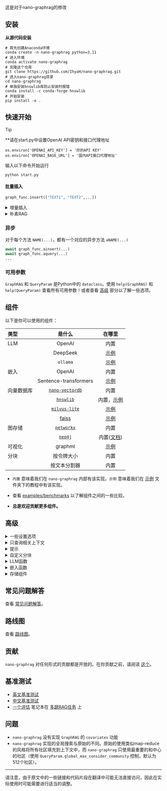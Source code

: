 这是对于nano-graphrag的修改

## 安装

**从源代码安装**

```shell
# 首先创建Anaconda环境
conda create -n nano-graphrag python=3.11
# 进入环境
conda activate nano-graphrag
# 克隆这个仓库
git clone https://github.com/IhyaH/nano-graphrag.git
# 进入nano-graphrag目录
cd nano-graphrag
# 单独安装hnswlib库防止安装时报错
conda install -c conda-forge hnswlib
# 开始安装
pip install -e .
```
## 快速开始

> [!TIP]
>
> **请在start.py中设置OpenAI API密钥和接口代理地址
```
os.environ['OPENAI_API_KEY'] = '你的API KEY'
os.environ['OPENAI_BASE_URL'] = '国内API接口代理地址'
```

输入以下命令开始运行
```
python start.py
```

#### 批量插入

```python
graph_func.insert(["TEXT1", "TEXT2",...])
```

<details>
<summary>增量插入</summary>

`nano-graphrag` 支持增量插入，不会有重复的计算或数据被添加：

```python
with open("./book.txt") as f:
    book = f.read()
    half_len = len(book) // 2
    graph_func.insert(book[:half_len])
    graph_func.insert(book[half_len:])
```

> `nano-graphrag` 使用内容的md5哈希作为键，所以不会有重复的块。
>
> 但是，每次你插入时，图的社区会被重新计算，社区报告也会被重新生成。

</details>

<details>
<summary>朴素RAG</summary>

`nano-graphrag` 也支持朴素RAG的插入和查询：

```python
graph_func = GraphRAG(working_dir="./dickens", enable_naive_rag=True)
...
# 查询
print(rag.query(
      "这个故事中的主题是什么？",
      param=QueryParam(mode="naive")
)
```

</details>

### 异步

对于每个方法 `NAME(...)`，都有一个对应的异步方法 `aNAME(...)`

```python
await graph_func.ainsert(...)
await graph_func.aquery(...)
...
```

### 可用参数

`GraphRAG` 和 `QueryParam` 是Python中的 `dataclass`。使用 `help(GraphRAG)` 和 `help(QueryParam)` 查看所有可用参数！或者查看 [高级](#Advances) 部分以了解一些选项。

## 组件

以下是你可以使用的组件：

| 类型            |                             是什么                             |                       在哪里                      |
| :-------------- | :----------------------------------------------------------: | :-----------------------------------------------: |
| LLM             |                            OpenAI                            |                    内置                     |
|                 |                           DeepSeek                           |              [示例](./examples)              |
|                 |                           `ollama`                           |              [示例](./examples)              |
| 嵌入            |                            OpenAI                            |                    内置                     |
|                 |                    Sentence-transformers                     |              [示例](./examples)              |
| 向量数据库       | [`nano-vectordb`](https://github.com/gusye1234/nano-vectordb)  |                    内置                     |
|                 |        [`hnswlib`](https://github.com/nmslib/hnswlib)         |         内置，[示例](./examples)         |
|                 |  [`milvus-lite`](https://github.com/milvus-io/milvus-lite)    |              [示例](./examples)              |
|                 | [faiss](https://github.com/facebookresearch/faiss?tab=readme-ov-file)  |              [示例](./examples)              |
| 图存储          | [`networkx`](https://networkx.org/documentation/stable/index.html)  |                    内置                     |
|                 |                [`neo4j`](https://neo4j.com/)                  | 内置([文档](./docs/use_neo4j_for_graphrag.md)) |
| 可视化          |                           graphml                            |              [示例](./examples)              |
| 分块            |                       按令牌大小                         |                    内置                     |
|                 |                      按文本分割器                       |                    内置                      |

- `内置` 意味着我们在 `nano-graphrag` 内部有该实现。`示例` 意味着我们在 [示例](./examples) 文件夹下的教程中有该实现。

- 查看 [examples/benchmarks](./examples/benchmarks) 以了解组件之间的一些比较。
- **总是欢迎贡献更多组件。**

## 高级

<details>
<summary>一些设置选项</summary>

- `GraphRAG(...,always_create_working_dir=False,...)` 将跳过目录创建步骤。如果你将所有组件切换到非文件存储，可以使用它。

</details>

<details>
<summary>只查询相关上下文</summary>

`graph_func.query` 返回最终答案而不进行流式传输。

如果你想在项目中与 `nano-graphrag` 交互，你可以使用 `param=QueryParam(..., only_need_context=True,...)`，它只会返回从图中检索到的上下文，类似于：

````
# 本地模式
-----报告-----
```csv
id,	content
0,	# FOX 新闻和媒体及政治中的关键人物...
1, ...
```

...

# 全局模式
----分析师3----
重要性得分：100
唐纳德·J·特朗普：经常与他的政治活动一起讨论...
...
`````

你可以将该上下文集成到你自定义的提示中。

</details>

<details>
<summary>提示</summary>

`nano-graphrag` 使用 `nano_graphrag.prompt.PROMPTS` 字典对象中的提示。你可以随意使用它并替换里面的任何提示。

一些重要的提示：

- `PROMPTS["entity_extraction"]` 用于从文本块中提取实体和关系。
- `PROMPTS["community_report"]` 用于组织和总结图集群的描述。
- `PROMPTS["local_rag_response"]` 是本地搜索生成的系统提示模板。
- `PROMPTS["global_reduce_rag_response"]` 是全局搜索生成的系统提示模板。
- `PROMPTS["fail_response"]` 是当没有任何内容与用户查询相关时的回退响应。

</details>

<details>
<summary>自定义分块</summary>

`nano-graphrag` 允许你自定义自己的分块方法，查看 [示例](./examples/using_custom_chunking_method.py)。

切换到内置的文本分割器分块方法：

```python
from nano_graphrag._op import chunking_by_seperators

GraphRAG(...,chunk_func=chunking_by_seperators,...)
```

</details>

<details>
<summary>LLM函数</summary>

在 `nano-graphrag` 中，我们需要的是两种类型的LLM，一个强大的和一个便宜的。前者用于规划和响应，后者用于总结。默认情况下，强大的是 `gpt-4o`，便宜的是 `gpt-4o-mini`

你可以实现你自己的LLM函数（参考 `_llm.gpt_4o_complete`）：

```python
async def my_llm_complete(
    prompt, system_prompt=None, history_messages=[], **kwargs
) -> str:
  #
 如果有的话，弹出缓存KV数据库
  hashing_kv: BaseKVStorage = kwargs.pop("hashing_kv", None)
  # 其余的kwargs用于调用LLM，例如，`max_tokens=xxx`
  ...
  # 你的LLM调用
  response = await call_your_LLM(messages, **kwargs)
  return response
```

用你的替换默认的：

```python
# 根据需要调整最大令牌大小或最大异步请求
GraphRAG(best_model_func=my_llm_complete, best_model_max_token_size=..., best_model_max_async=...)
GraphRAG(cheap_model_func=my_llm_complete, cheap_model_max_token_size=..., cheap_model_max_async=...)
```

你可以查看这个 [示例](./examples/using_deepseek_as_llm.py) 使用 [`deepseek-chat`](https://platform.deepseek.com/api-docs/) 作为LLM模型

你可以查看这个 [示例](./examples/using_ollama_as_llm.py) 使用 [`ollama`](https://github.com/ollama/ollama) 作为LLM模型

#### Json输出

`nano-graphrag` 将使用 `best_model_func` 输出JSON，参数为 `"response_format": {"type": "json_object"}`。然而，有些开源模型可能产生不稳定的JSON。

`nano-graphrag` 引入了一个后处理接口，用于将响应转换为JSON。这个函数的签名如下：

```python
def YOUR_STRING_TO_JSON_FUNC(response: str) -> dict:
  "将字符串响应转换为JSON"
  ...
```

并通过 `GraphRAG(...convert_response_to_json_func=YOUR_STRING_TO_JSON_FUNC,...)` 传递你自己的函数。

例如，你可以查看 [json_repair](https://github.com/mangiucugna/json_repair) 来修复LLM返回的JSON字符串。
</details>

<details>
<summary>嵌入函数</summary>

你可以用任何 `_utils.EmbedddingFunc` 实例替换默认的嵌入函数。

例如，默认情况下，它使用OpenAI嵌入API：

```python
@wrap_embedding_func_with_attrs(embedding_dim=1536, max_token_size=8192)
async def openai_embedding(texts: list[str]) -> np.ndarray:
    openai_async_client = AsyncOpenAI()
    response = await openai_async_client.embeddings.create(
        model="text-embedding-3-small", input=texts, encoding_format="float"
    )
    return np.array([dp.embedding for dp in response.data])
```

用你的替换默认嵌入函数：

```python
GraphRAG(embedding_func=your_embed_func, embedding_batch_num=..., embedding_func_max_async=...)
```

你可以查看一个 [示例](./examples/using_local_embedding_model.py) 使用 `sentence-transformer` 在本地计算嵌入。
</details>

<details>
<summary>存储组件</summary>

你可以将所有与存储相关的组件替换为你自己的实现，`nano-graphrag` 主要使用三种存储：

**`base.BaseKVStorage` 用于存储键-JSON对的数据**

- 默认情况下，我们使用磁盘文件存储作为后端。
- `GraphRAG(.., key_string_value_json_storage_cls=YOURS,...)`

**`base.BaseVectorStorage` 用于索引嵌入**

- 默认情况下，我们使用 [`nano-vectordb`](https://github.com/gusye1234/nano-vectordb) 作为后端。
- 我们还有一个内置的 [`hnswlib`](https://github.com/nmslib/hnswlib) 存储，查看这个 [示例](./examples/using_hnsw_as_vectorDB.py)。
- 查看这个 [示例](./examples/using_milvus_as_vectorDB.py) 实现了 [`milvus-lite`](https://github.com/milvus-io/milvus-lite) 作为后端（Windows不可用）。
- `GraphRAG(.., vector_db_storage_cls=YOURS,...)`

**`base.BaseGraphStorage` 用于存储知识图谱**

- 默认情况下，我们使用 [`networkx`](https://github.com/networkx/networkx) 作为后端。
- `GraphRAG(.., graph_storage_cls=YOURS,...)`

你可以查看 `nano_graphrag.base` 了解每个组件的详细接口。
</details>

## 常见问题解答

查看 [常见问题解答](./docs/FAQ.md)。

## 路线图

查看 [路线图](./docs/ROADMAP.md)。

## 贡献

`nano-graphrag` 对任何形式的贡献都是开放的。在你贡献之前，请阅读 [这个](./docs/CONTRIBUTING.md)。

## 基准测试

- [英文基准测试](./docs/benchmark-en.md)
- [中文基准测试](./docs/benchmark-zh.md)
- [一个评估](./examples/benchmarks/eval_naive_graphrag_on_multi_hop.ipynb) 笔记本在 [多跳RAG任务](https://github.com/yixuantt/MultiHop-RAG) 上

## 问题

- `nano-graphrag` 没有实现 `GraphRAG` 的 `covariates` 功能
- `nano-graphrag` 实现的全局搜索与原始的不同。原始的使用类似map-reduce的风格将所有社区填充到上下文中，而 `nano-graphrag` 只使用最重要的和中心的社区（使用 `QueryParam.global_max_consider_community` 控制，默认为512个社区）。

---

请注意，由于原文中的一些链接和代码片段在翻译中可能无法直接访问，因此在实际使用时可能需要进行适当的调整。
